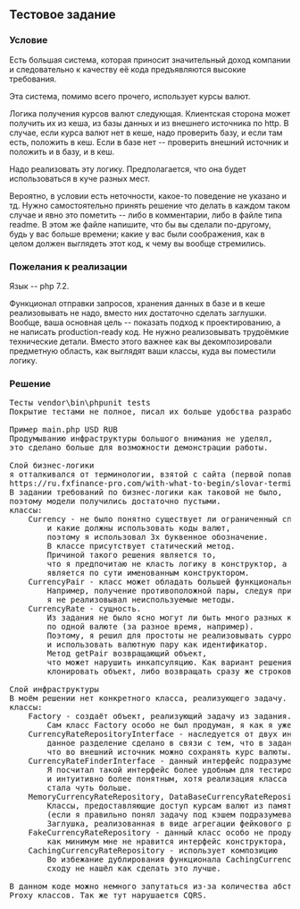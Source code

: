 ## Тестовое задание

### Условие

Есть большая система, которая приносит значительный доход компании и следовательно к качеству её кода предъявляются высокие требования.

Эта система, помимо всего прочего, использует курсы валют.

Логика получения курсов валют следующая. Клиентская сторона может получить их из кеша, из базы данных и из внешнего источника по http. В случае, если курса валют нет в кеше, надо проверить базу, и если там есть, положить в кеш. Если в базе нет -- проверить внешний источник и положить и в базу, и в кеш.

Надо реализовать эту логику. Предполагается, что она будет использоваться в куче разных мест.

Вероятно, в условии есть неточности, какое-то поведение не указано и тд. Нужно самостоятельно принять решение что делать в каждом таком случае и явно это пометить -- либо в комментарии, либо в файле типа readme. В этом же файле напишите, что бы вы сделали по-другому, будь у вас больше времени; какие у вас были соображения, как в целом должен выглядеть этот код, к чему вы вообще стремились.

### Пожелания к реализации

Язык -- php 7.2.

Функционал отправки запросов, хранения данных в базе и в кеше реализовывать не надо, вместо них достаточно сделать заглушки. Вообще, ваша основная цель -- показать подход к проектированию, а не написать production-ready код. Не нужно реализовывать трудоёмкие технические детали. Вместо этого важнее как вы декомпозировали предметную область, как выглядят ваши классы, куда вы поместили логику.

### Решение
<pre>
Тесты vendor\bin\phpunit tests
Покрытие тестами не полное, писал их больше удобства разработки.

Пример main.php USD RUB
Продумыванию инфраструктуры большого внимания не уделял,
это сделано больше для возможности демонстрации работы.

Слой бизнес-логики
я отталкивался от терминологии, взятой с сайта (первой попавшейся ссылки)
https://ru.fxfinance-pro.com/with-what-to-begin/slovar-terminov.php
В задании требований по бизнес-логики как таковой не было,
поэтому модели получились достаточно пустыми.
классы:
	Currency - не было понятно существует ли ограниченный список валют,
		и какие должны использовать коды валют,
		поэтому я использовал 3х буквенное обозначение.
		В классе присутствует статический метод.
		Причиной такого решения является то,
		что я предпочитаю не класть логику в конструктор, а данный статический метод,
		является по сути именованным конструктором.
	CurrencyPair - класс может обладать большей функциональностью,
		Например, получение противоположной пары, следуя принципу yagni
		я не реализовывал неиспользуемые методы.
	CurrencyRate - сущность.
		Из задания не было ясно могут ли быть много разных курсов
		по одной валюте (за разное время, например).
		Поэтому, я решил для простоты не реализовывать суррогатный ключ,
		и использовать валютную пару как идентификатор.
		Метод getPair возвращающий объект,
		что может нарушить инкапсуляцию. Как вариант решения проблемы,
		клонировать объект, либо возвращать сразу же строковое представление.

Слой инфраструктуры
В моём решении нет конкретного класса, реализующего задачу.
классы:
	Factory - создаёт объект, реализующий задачу из задания.
		Сам класс Factory особо не был продуман, я как я уже писал выше.
	CurrencyRateRepositoryInterface - наследуется от двух интерфейсов,
		данное разделение сделано в связи с тем, что в задании не упоминалось,
		что во внешний источник можно сохранять курс валюты.
	CurrencyRateFinderInterface - данный интерфейс подразумевает возврат null.
		Я посчитал такой интерфейс более удобным для тестирования,
		и интуитивно более понятным, хотя реализация класса CachingCurrencyRateFinder
		стала чуть больше.
	MemoryCurrencyRateRepository, DataBaseCurrencyRateRepository, RemoteServiceCurrencyRateFinder - 
		Классы, предоставляющие доступ курсам валют из памяти, базы и внешнего источника.
		(если я правильно понял задачу под кэшем подразумевалось хранение в оперативной памяти)
		Заглушка, реализованная в виде агрегации фейкового репозитория.
	FakeCurrencyRateRepository - данный класс особо не продумывался, реализован для теста,
		как минимум мне не нравится интерфейс конструктора, требующий знание реализации.
	CachingCurrencyRateRepository - использует композицию
		Во избежание дублирования функционала CachingCurrencyRateFinder,
		сходу не нашёл как сделать это лучше.

В данном коде можно немного запутаться из-за количества абстракций,
Proxy классов. Так же тут нарушается CQRS.
</pre>
